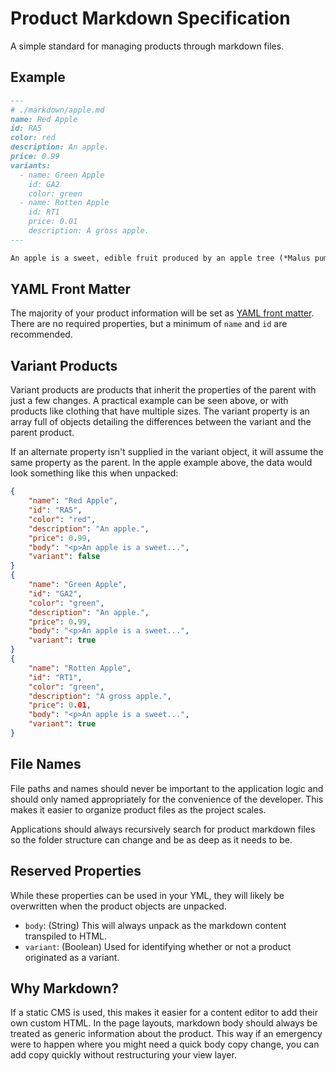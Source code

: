 # Product Markdown Specification

A simple standard for managing products through markdown files.

## Example

```markdown
---
# ./markdown/apple.md
name: Red Apple
id: RA5
color: red
description: An apple.
price: 0.99
variants:
  - name: Green Apple
    id: GA2
    color: green
  - name: Rotten Apple
    id: RT1
    price: 0.01
    description: A gross apple.
---

An apple is a sweet, edible fruit produced by an apple tree (*Malus pumila*). -[Wikipedia](https://en.wikipedia.org/wiki/Apple)

```

## YAML Front Matter

The majority of your product information will be set as [YAML front matter](http://assemble.io/docs/YAML-front-matter.html). There are no required properties, but a minimum of `name` and `id` are recommended.

## Variant Products

Variant products are products that inherit the properties of the parent with just a few changes. A practical example can be seen above, or with products like clothing that have multiple sizes. The variant property is an array full of objects detailing the differences between the variant and the parent product.

If an alternate property isn't supplied in the variant object, it will assume the same property as the parent. In the apple example above, the data would look something like this when unpacked:

```json
{
	"name": "Red Apple",
	"id": "RA5",
	"color": "red",
	"description": "An apple.",
	"price": 0.99,
	"body": "<p>An apple is a sweet...",
	"variant": false
}
{
	"name": "Green Apple",
	"id": "GA2",
	"color": "green",
	"description": "An apple.",
	"price": 0.99,
	"body": "<p>An apple is a sweet...",
	"variant": true
}
{
	"name": "Rotten Apple",
	"id": "RT1",
	"color": "green",
	"description": "A gross apple.",
	"price": 0.01,
	"body": "<p>An apple is a sweet...",
	"variant": true
}
```

## File Names

File paths and names should never be important to the application logic and should only named appropriately for the convenience of the developer. This makes it easier to organize product files as the project scales.

Applications should always recursively search for product markdown files so the folder structure can change and be as deep as it needs to be.

## Reserved Properties

While these properties can be used in your YML, they will likely be overwritten when the product objects are unpacked.

- `body`: (String) This will always unpack as the markdown content transpiled to HTML.
- `variant`: (Boolean) Used for identifying whether or not a product originated as a variant.

## Why Markdown?

If a static CMS is used, this makes it easier for a content editor to add their own custom HTML. In the page layouts, markdown body should always be treated as generic information about the product. This way if an emergency were to happen where you might need a quick body copy change, you can add copy quickly without restructuring your view layer.
